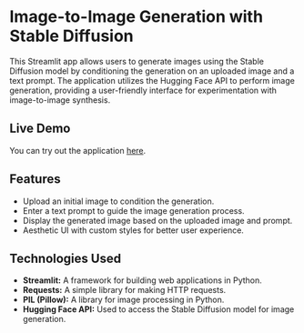 # Image-to-Image Generation with Stable Diffusion

This Streamlit app allows users to generate images using the Stable Diffusion model by conditioning the generation on an uploaded image and a text prompt. The application utilizes the Hugging Face API to perform image generation, providing a user-friendly interface for experimentation with image-to-image synthesis.

## Live Demo

You can try out the application [here](https://blank-app-n07r6aj9j0o.streamlit.app/).

## Features

- Upload an initial image to condition the generation.
- Enter a text prompt to guide the image generation process.
- Display the generated image based on the uploaded image and prompt.
- Aesthetic UI with custom styles for better user experience.

## Technologies Used

- **Streamlit:** A framework for building web applications in Python.
- **Requests:** A simple library for making HTTP requests.
- **PIL (Pillow):** A library for image processing in Python.
- **Hugging Face API:** Used to access the Stable Diffusion model for image generation.

